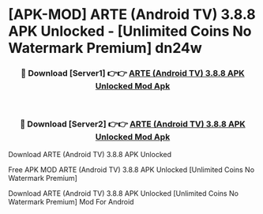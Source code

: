 # [APK-MOD] ARTE (Android TV) 3.8.8 APK Unlocked - [Unlimited Coins No Watermark Premium] dn24w



<div align="center">
<h3>🔴 Download [Server1] 👉👉 <a href="https://momento.my/?title=ARTE_(Android_TV)_3.8.8_APK_Unlocked">ARTE (Android TV) 3.8.8 APK Unlocked Mod Apk</a></h3><br>

<h3>🔴 Download [Server2] 👉👉 <a href="https://momento.my/?title=ARTE_(Android_TV)_3.8.8_APK_Unlocked">ARTE (Android TV) 3.8.8 APK Unlocked Mod Apk</a></h3>
</div>



Download ARTE (Android TV) 3.8.8 APK Unlocked 

Free APK MOD ARTE (Android TV) 3.8.8 APK Unlocked [Unlimited Coins No Watermark Premium]

Download ARTE (Android TV) 3.8.8 APK Unlocked [Unlimited Coins No Watermark Premium] Mod For Android
